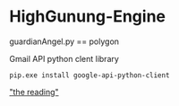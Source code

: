 # HighGunung-Engine

guardianAngel.py == polygon

Gmail API python clent library
```
pip.exe install google-api-python-client
```
["the reading"](https://blog.mailtrap.io/send-emails-with-gmail-api/#How_to_make_your_app_send_emails_with_Gmail_API)
